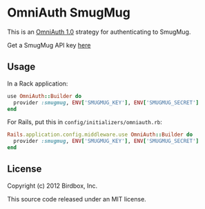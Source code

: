 OmniAuth SmugMug
================

This is an [OmniAuth 1.0](https://github.com/intridea/omniauth) strategy for authenticating to SmugMug.

Get a SmugMug API key [here](http://www.smugmug.com/hack/apikeys)


Usage
-----

In a Rack application:

```ruby
use OmniAuth::Builder do
  provider :smugmug, ENV['SMUGMUG_KEY'], ENV['SMUGMUG_SECRET']
end
```

For Rails, put this in `config/initializers/omniauth.rb`:

```ruby
Rails.application.config.middleware.use OmniAuth::Builder do
  provider :smugmug, ENV['SMUGMUG_KEY'], ENV['SMUGMUG_SECRET']
end
```


License
-------

Copyright (c) 2012 Birdbox, Inc.

This source code released under an MIT license.